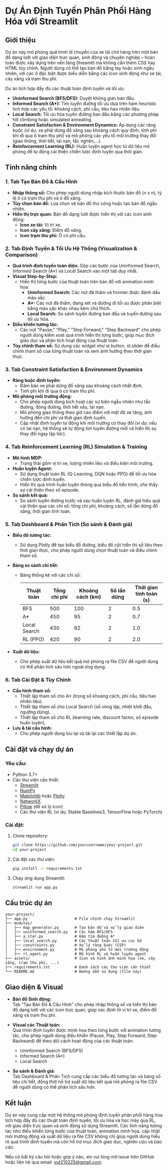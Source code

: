 # Dự Án Định Tuyến Phân Phối Hàng Hóa với Streamlit

## Giới thiệu

Dự án này mô phỏng quá trình di chuyển của xe tải chở hàng trên một bản đồ dạng lưới với giao diện trực quan, sinh động và chuyên nghiệp – hoàn toàn được xây dựng trên nền tảng Streamlit mà không cần thêm CSS hay HTML tùy chỉnh. Người dùng có thể tạo bản đồ bằng tay hoặc sinh ngẫu nhiên, với các ô đặc biệt được biểu diễn bằng các icon sinh động như xe tải, cây xăng và trạm thu phí.

Dự án tích hợp đầy đủ các thuật toán định tuyến và tối ưu:

- **Uninformed Search (BFS/DFS):** Duyệt không gian ban đầu.
- **Informed Search (A\*):** Tìm tuyến đường tối ưu dựa trên hàm heuristic tích hợp các yếu tố: khoảng cách, phí cầu, tiêu hao nhiên liệu.
- **Local Search:** Tối ưu hóa tuyến đường ban đầu bằng các phương pháp hill climbing hoặc simulated annealing.
- **Constraint Satisfaction & Environment Dynamics:** Áp dụng các ràng buộc (ví dụ: xe phải dừng đổ xăng sau khoảng cách quy định, tính phí khi đi qua ô trạm thu phí) và mô phỏng các yếu tố môi trường thay đổi (giao thông, thời tiết, tai nạn, tắc nghẽn,…).
- **Reinforcement Learning (RL):** Huấn luyện agent học từ dữ liệu mô phỏng để tự động cải thiện chiến lược định tuyến qua thời gian.

## Tính năng chính

### 1. Tab Tạo Bản Đồ & Cấu Hình
- **Nhập thông số:** Cho phép người dùng nhập kích thước bản đồ (n x n), tỷ lệ ô có trạm thu phí và ô đổ xăng.
- **Tùy chọn bản đồ:** Lựa chọn vẽ bản đồ thủ công hoặc tạo bản đồ ngẫu nhiên.
- **Hiển thị trực quan:** Bản đồ dạng lưới được hiển thị với các icon sinh động:
  - **Icon xe tải:** Vị trí xe.
  - **Icon cây xăng:** Điểm đổ xăng.
  - **Icon trạm thu phí:** Ô có phí cầu.

### 2. Tab Định Tuyến & Tối Ưu Hệ Thống (Visualization & Comparison)
- **Quá trình định tuyến toàn diện:** Gộp các bước của Uninformed Search, Informed Search (A\*) và Local Search vào một tab duy nhất.
- **Visual Step-by-Step:**  
  - Hiển thị từng bước của thuật toán trên bản đồ với animation minh họa:
    - **Uninformed Search:** Các nút đã thăm và frontier được đánh dấu màu sắc.
    - **A\*:** Các nút đã thăm, đang xét và đường đi tối ưu được phân biệt bằng màu sắc khác nhau kèm chú thích.
    - **Local Search:** So sánh tuyến đường ban đầu và tuyến đường sau tối ưu hóa.
- **Điều khiển tương tác:**  
  - Các nút "Pause," "Play," "Step Forward," "Step Backward" cho phép người dùng kiểm soát quá trình hiển thị từng bước, giúp mục đích giáo dục và phân tích hoạt động của thuật toán.
- **Tùy chỉnh tham số:** Sử dụng các widget như st.button, st.slider để điều chỉnh tham số của từng thuật toán và xem ảnh hưởng theo thời gian thực.

### 3. Tab Constraint Satisfaction & Environment Dynamics
- **Ràng buộc định tuyến:**  
  - Đảm bảo xe phải dừng đổ xăng sau khoảng cách nhất định.
  - Tính phí khi đi qua ô có trạm thu phí.
- **Mô phỏng môi trường động:**  
  - Cho phép người dùng kích hoạt các sự kiện ngẫu nhiên như tắc đường, đóng đường, thời tiết xấu, tai nạn.
  - Mô phỏng giao thông theo giờ cao điểm với mật độ xe tăng, ảnh hưởng đến chi phí và thời gian định tuyến.
  - Cập nhật định tuyến tự động khi môi trường có thay đổi (ví dụ: nếu có tai nạn, hệ thống sẽ tự động tìm tuyến đường mới và hiển thị sự thay đổi ngay lập tức).

### 4. Tab Reinforcement Learning (RL) Simulation & Training
- **Mô hình MDP:**  
  - Trạng thái gồm vị trí xe, lượng nhiên liệu và điều kiện môi trường.
- **Huấn luyện Agent:**  
  - Sử dụng thuật toán RL (Q-Learning, DQN hoặc PPO) để tối ưu hóa chiến lược định tuyến.
  - Hiển thị quá trình huấn luyện thông qua biểu đồ tiến trình, cho thấy sự cải thiện theo số episode.
- **So sánh kết quả:**  
  - So sánh tuyến đường trước và sau huấn luyện RL, đánh giá hiệu quả cải thiện qua các chỉ số: tổng chi phí, khoảng cách, số lần dừng đổ xăng, thời gian tính toán.

### 5. Tab Dashboard & Phân Tích (So sánh & Đánh giá)
- **Biểu đồ tương tác:**  
  - Sử dụng Plotly để tạo biểu đồ đường, biểu đồ cột hiển thị số liệu theo thời gian thực, cho phép người dùng chọn thuật toán và điều chỉnh tham số.
- **Bảng so sánh chi tiết:**  
  - Bảng thống kê với các chỉ số:
  
    | Thuật toán    | Tổng chi phí | Khoảng cách (km) | Số lần dừng | Thời gian tính toán (s) |
    |---------------|--------------|------------------|------------|-------------------------|
    | BFS           | 500          | 100              | 2          | 0.5                     |
    | A\*           | 450          | 95               | 2          | 0.7                     |
    | Local Search  | 430          | 92               | 2          | 1.0                     |
    | RL (PPO)      | 420          | 90               | 2          | 2.0                     |
  
- **Xuất dữ liệu:**  
  - Cho phép xuất dữ liệu kết quả mô phỏng ra file CSV để người dùng có thể phân tích sâu hơn ngoài ứng dụng.

### 6. Tab Cài Đặt & Tùy Chỉnh
- **Cấu hình tham số:**  
  - Thiết lập tham số cho A\* (trọng số khoảng cách, phí cầu, tiêu hao nhiên liệu).
  - Thiết lập tham số cho Local Search (số vòng lặp, nhiệt khởi đầu, ngưỡng dừng).
  - Thiết lập tham số cho RL (learning rate, discount factor, số episode huấn luyện).
- **Lưu & tải cấu hình:**  
  - Cho phép người dùng lưu lại và tải lại các thiết lập dự án.

## Cài đặt và chạy dự án

### Yêu cầu:
- Python 3.7+
- Các thư viện cần thiết:
  - [Streamlit](https://streamlit.io/)
  - [NumPy](https://numpy.org/)
  - [Matplotlib](https://matplotlib.org/) hoặc [Plotly](https://plotly.com/)
  - [NetworkX](https://networkx.org/)
  - [Pillow](https://pillow.readthedocs.io/en/stable/) (để xử lý icon)
  - Các thư viện RL (ví dụ: Stable Baselines3, TensorFlow hoặc PyTorch)

### Cài đặt:
1. Clone repository:
   ```bash
   git clone https://github.com/yourusername/your-project.git
   cd your-project
   ```
2. Cài đặt các thư viện:
   ```bash
   pip install -r requirements.txt
   ```
3. Chạy ứng dụng Streamlit:
   ```bash
   streamlit run app.py
   ```

## Cấu trúc dự án

```
your-project/
├── app.py                     # File chính chạy Streamlit
├── modules/
│   ├── map_generator.py       # Tạo bản đồ và xử lý giao diện
│   ├── uninformed_search.py   # Các hàm BFS/DFS
│   ├── a_star.py              # Hàm tìm đường A*
│   ├── local_search.py        # Các thuật toán tối ưu cục bộ
│   ├── constraints.py         # Xử lý ràng buộc (CSP)
│   ├── environment.py         # Mô phỏng yếu tố môi trường động
│   ├── rl_agent.py            # Mô hình RL và huấn luyện agent
├── assets/                    # Icon và hình ảnh minh họa (xe, cây xăng, trạm thu phí, ...)
├── requirements.txt           # Danh sách các thư viện cần thiết
└── README.md                  # Hướng dẫn sử dụng (file này)
```

## Giao diện & Visual

- **Bản đồ Sinh động:**  
  Tab "Tạo Bản Đồ & Cấu Hình" cho phép nhập thông số và hiển thị bản đồ dạng lưới với các icon trực quan, giúp xác định rõ vị trí xe, điểm đổ xăng và trạm thu phí.

- **Visual các Thuật toán:**  
  Quá trình định tuyến được minh họa theo từng bước với animation tương tác, cho phép người dùng điều khiển (Pause, Play, Step Forward, Step Backward) để theo dõi cách hoạt động của các thuật toán:
  - Uninformed Search (BFS/DFS)
  - Informed Search (A\*)
  - Local Search

- **So sánh & Đánh giá:**  
  Tab Dashboard & Phân Tích cung cấp các biểu đồ tương tác và bảng số liệu chi tiết, đồng thời hỗ trợ xuất dữ liệu kết quả mô phỏng ra file CSV để người dùng có thể phân tích sâu hơn.

## Kết luận

Dự án này cung cấp một hệ thống mô phỏng định tuyến phân phối hàng hóa tích hợp đầy đủ các thuật toán định tuyến, tối ưu hóa và học máy qua RL, với giao diện trực quan và sinh động sử dụng Streamlit. Các tính năng tương tác như điều khiển từng bước của thuật toán, animation minh họa, cập nhật môi trường động và xuất dữ liệu ra file CSV không chỉ giúp người dùng hiểu rõ quá trình định tuyến mà còn hỗ trợ mục đích giáo dục, nghiên cứu và báo cáo.

Nếu có bất kỳ câu hỏi hoặc góp ý nào, xin vui lòng mở issue trên GitHub hoặc liên hệ qua email: vut210225@gmail.com.

